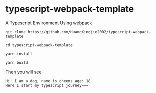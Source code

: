 # typescript-webpack-template
A Typescript Environment Using webpack


```
git clone https://github.com/HuangXingjie2002/typescript-webpack-template

cd typescript-webpack-template

yarn install

yarn build
```

Then you will see
```
Hi! I am a dog, name is cheems age: 18
Here I start my typescript journey~~~
```
